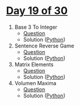 # [Day 19 of 30](https://www.hackerrank.com/contests/day-19-of-30/challenges "Day 19 of 30 contest link")

1. Base 3 To Integer
   - [Question](https://www.hackerrank.com/contests/day-19-of-30/challenges/base-3-to-integer "Base 3 To Integer")
   - Solution ([Python](Base%203%20To%20Integer/Python/ "Solution in Python")) 
2. Sentence Reverse Game
   - [Question](https://www.hackerrank.com/contests/day-19-of-30/challenges/sentence-reverse-game "Sentence Reverse Game")
   - Solution ([Python](Sentence%20Reverse%20Game/Python/ "Solution in Python"))
3. Matrix Elements
   - [Question](https://www.hackerrank.com/contests/day-19-of-30/challenges/matrix-elements "Matrix Elements")
   - Solution ([Python](Matrix%20Elements/Python/ "Solution in Python"))
4. Volumen Maxima
   - [Question](https://www.hackerrank.com/contests/day-19-of-30/challenges/volumen-maxima "Volumen Maxima")
   - Solution ([Python](Volumen%20Maxima/Python/ "Solution in Python")) 